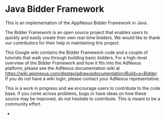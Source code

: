 # Java Bidder Framework #

This is an implementation of the AppNexus Bidder Framework in Java.

The Bidder Framework is an open source project that enables users to quickly and easily create their own real-time bidders. We would like to thank our contributors for their help in maintaining this project.

This Google wiki contains the Bidder Framework code and a couple of tutorials that walk you through building basic bidders. For a high-level overview of the Bidder Framework and how it fits into the AdNexus platform, please see the AdNexus documentation wiki at https://wiki.appnexus.com/display/adnexusdocumentation/Build+a+Bidder. If you do not have a wiki login, please contact your AdNexus representative.

This is a work in progress and we encourage users to contribute to the code base. If you come across problems, bugs or have ideas on how these source may be improved, do not hesitate to contribute. This is meant to be a community effort.

  * 